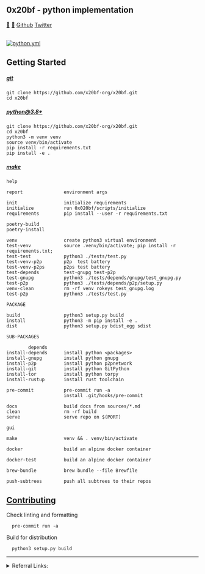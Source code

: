 <H2>0x20bf - python implementation</H2>

[🐝](https://keys.openpgp.org/vks/v1/by-fingerprint/E616FA7221A1613E5B99206297966C06BB06757B) [🥕](https://keys.openpgp.org/vks/v1/by-fingerprint/57C5E8BB2F2746C3474B8A511421BF6C4DC9817F) [Github](http://github.com/0x20bf-org) [Twitter](https://twitter.com/0x20bf_org)
<html>
<link rel="shortcut icon" href="x20bf/sources/favicon.ico" />
</html>

<br>[![python.yml](https://github.com/0x20bf-org/x20bf/actions/workflows/python.yml/badge.svg)](https://github.com/0x20bf-org/x20bf/actions/workflows/python.yml)

## Getting Started

##### [git](https://git-scm.com/downloads)

```
git clone https://github.com/x20bf-org/x20bf.git
cd x20bf
```

##### [python@3.8+](https://www.python.org/downloads/)

```
git clone https://github.com/x20bf-org/x20bf.git
cd x20bf
python3 -m venv venv
source venv/bin/activate
pip install -r requirements.txt
pip install -e .
```

##### [make](https://www.gnu.org/software/make/)
  
 	help
 	
 	report               environment args
 	
 	init                 initialize requirements
 	initialize           run 0x020bf/scripts/initialize
 	requirements         pip install --user -r requirements.txt
 	
 	poetry-build
 	poetry-install
 	
 	venv                 create python3 virtual environment
 	test-venv            source .venv/bin/activate; pip install -r requirements.txt;
 	test-test            python3 ./tests/test.py
 	test-venv-p2p        p2p  test battery
 	test-venv-p2ps       p2ps test battery
 	test-depends         test-gnupg test-p2p
 	test-gnupg           python3 ./tests/depends/gnupg/test_gnupg.py
 	test-p2p             python3 ./tests/depends/p2p/setup.py
 	venv-clean           rm -rf venv rokeys test_gnupg.log
 	test-p2p             python3 ./tests/test.py
 	
 	PACKAGE
 	
 	build                python3 setup.py build
 	install              python3 -m pip install -e .
 	dist                 python3 setup.py bdist_egg sdist
   
 	SUB-PACKAGES
 	
 	        depends
 	install-depends      install python <packages>
 	install-gnupg        install python gnupg
 	install-p2p          install python p2pnetwork
 	install-git          install python GitPython
 	install-tor          install python torpy
 	install-rustup       install rust toolchain
  
 	pre-commit           pre-commit run -a
 	                     install .git/hooks/pre-commit
  
 	docs                 build docs from sources/*.md
 	clean                rm -rf build
 	serve                serve repo on $(PORT)
 	
 	gui
 	
 	make                 venv && . venv/bin/activate
 	
 	docker               build an alpine docker container
 	
 	docker-test          build an alpine docker container
 	
 	brew-bundle          brew bundle --file Brewfile
 	
 	push-subtrees        push all subtrees to their repos

## [Contributing](./sources/CONTRIBUTING.md)

Check linting and formatting

```shell
  pre-commit run -a
```

Build for distribution

```shell
  python3 setup.py build
```

---

<details>
<summary>Referral Links:</summary>
<p>

[![DigitalOcean Referral Badge](https://web-platforms.sfo2.digitaloceanspaces.com/WWW/Badge%202.svg)](https://www.digitalocean.com/?refcode=ae5c7d05da91&utm_campaign=Referral_Invite&utm_medium=Referral_Program&utm_source=badge)

</p>
</details>
